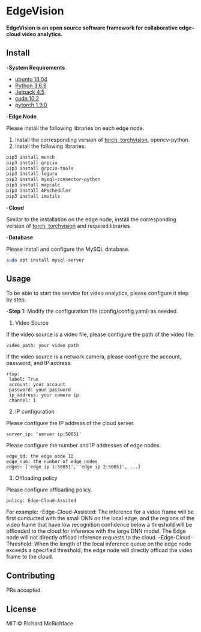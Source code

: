 # EdgeVision

**EdgeVision is an open source software framework for collaborative edge-cloud video analytics.**

## Install
-**System Requirements**
* [ubuntu 18.04](http://releases.ubuntu.com/18.04/)
* [Python 3.6.9](https://www.python.org/downloads/release/python-369/)
* [Jetpack 4.5](https://developer.nvidia.com/jetpack-sdk-45-archive)
* [cuda 10.2](https://developer.nvidia.com/cuda-toolkit)
* [pytorch 1.9.0](https://pytorch.org/)

-**Edge Node** 

Please install the following libraries on each edge node.
1. Install the corresponding version of [torch, torchvision](https://forums.developer.nvidia.com/t/pytorch-for-jetson/72048), opencv-python.
2. Install the following libraries.
```bash
pip3 install munch
pip3 install grpcio
pip3 install grpcio-tools
pip3 install loguru
pip3 install mysql-connector-python
pip3 install mapcalc
pip3 install APScheduler
pip3 install imutils
```

-**Cloud**

Similar to the installation on the edge node, install the corresponding version of [torch, torchvision](https://pytorch.org/get-started/previous-versions/) and required libraries.

-**Database**

Please install and configure the MySQL database.
```bash
sudo apt install mysql-server
```
## Usage

To be able to start the service for video analytics, please configure it step by step.

-**Step 1:** Modify the configuration file (config/config.yaml) as needed.
1. Video Source

If the video source is a video file, please configure the path of the video file.
```
video_path: your video path
```

If the video source is a network camera, please configure the account, password, and IP address.
```
rtsp:
 label: True
 account: your account
 password: your password
 ip_address: your camera ip
 channel: 1
```
2. IP configuration

Please configure the IP address of the cloud server.
```
server_ip: 'server ip:50051'
```

Please configure the number and IP addresses of edge nodes.
```
edge_id: the edge node ID
edge_num: the number of edge nodes
edges: ['edge ip 1:50051', 'edge ip 2:50051', ...]
```
3. Offloading policy

Please configure offloading policy. 
```
policy: Edge-Cloud-Assited
```

For example:
-Edge-Cloud-Assisted: The inference for a video frame will be first conducted with the small DNN on the local edge, and the regions of the video frame that have low recognition confidence below a threshold will be offloaded to the cloud for inference with the large DNN model. The Edge node will not directly offload inference requests to the cloud. 
-Edge-Cloud-Threshold: When the length of the local inference queue on the edge node exceeds a specified threshold, the edge node will directly offload the video frame to the cloud.

## Contributing

PRs accepted.

## License

MIT © Richard McRichface
